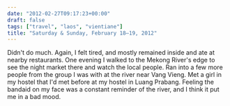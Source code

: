 ```yaml
---
date: "2012-02-27T09:17:23+00:00"
draft: false
tags: ["travel", "laos", "vientiane"]
title: "Saturday & Sunday, February 18–19, 2012"
---
```

Didn't do much. Again, I felt tired, and mostly remained inside and ate at nearby restaurants. One evening I walked to the Mekong River's edge to see the night market there and watch the local people. Ran into a few more people from the group I was with at the river near Vang Vieng. Met a girl in my hostel that I'd met before at my hostel in Luang Prabang. Feeling the bandaid on my face was a constant reminder of the river, and I think it put me in a bad mood.
